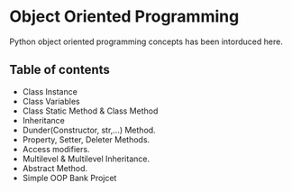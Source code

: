 # Object Oriented Programming

Python object oriented programming concepts has been intorduced here. 

## Table of contents
* Class Instance 
* Class Variables
* Class Static Method & Class Method
* Inheritance
* Dunder(Constructor, str,...) Method.
* Property, Setter, Deleter Methods. 
* Access modifiers.
* Multilevel & Multilevel Inheritance.
* Abstract Method.
* Simple OOP Bank Projcet
